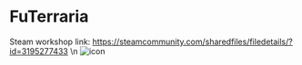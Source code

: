 # FuTerraria
Steam workshop link: https://steamcommunity.com/sharedfiles/filedetails/?id=3195277433 \n
![icon](https://github.com/geovanneaoliveira/FuTerraria/assets/36277287/0419c2cf-947a-4325-8055-d0f571f603a8)
